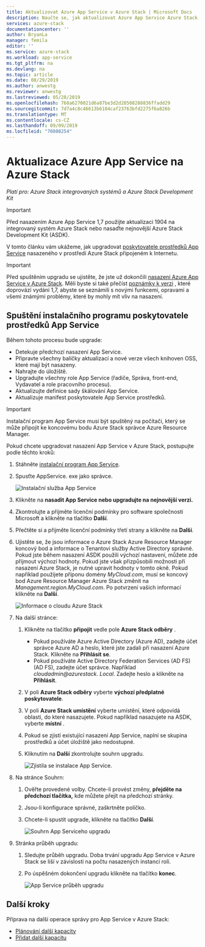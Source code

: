 ```yaml
---
title: Aktualizovat Azure App Service v Azure Stack | Microsoft Docs
description: Naučte se, jak aktualizovat Azure App Service Azure Stack.
services: azure-stack
documentationcenter: ''
author: BryanLa
manager: femila
editor: ''
ms.service: azure-stack
ms.workload: app-service
ms.tgt_pltfrm: na
ms.devlang: na
ms.topic: article
ms.date: 08/29/2019
ms.author: anwestg
ms.reviewer: anwestg
ms.lastreviewed: 05/28/2019
ms.openlocfilehash: 768a6270021d6a87be3d2d28508288836ffadd29
ms.sourcegitcommit: 7d7a4c8c46613b6104caf23763bfd2275f6a826b
ms.translationtype: MT
ms.contentlocale: cs-CZ
ms.lasthandoff: 09/09/2019
ms.locfileid: "70808254"
---
```

# <a name="update-azure-app-service-on-azure-stack"></a>Aktualizace Azure App Service na Azure Stack

*Platí pro: Azure Stack integrovaných systémů a Azure Stack Development Kit*

> [!IMPORTANT]
> Před nasazením Azure App Service 1,7 použijte aktualizaci 1904 na integrovaný systém Azure Stack nebo nasaďte nejnovější Azure Stack Development Kit (ASDK).

V tomto článku vám ukážeme, jak upgradovat [poskytovatele prostředků App Service](azure-stack-app-service-overview.md) nasazeného v prostředí Azure Stack připojeném k Internetu.

> [!IMPORTANT]
> Před spuštěním upgradu se ujistěte, že jste už dokončili [nasazení Azure App Service v Azure Stack](azure-stack-app-service-deploy.md). Měli byste si také přečíst [poznámky k verzi](azure-stack-app-service-release-notes-update-seven.md) , které doprovází vydání 1,7, abyste se seznámili s novými funkcemi, opravami a všemi známými problémy, které by mohly mít vliv na nasazení.

## <a name="run-the-app-service-resource-provider-installer"></a>Spuštění instalačního programu poskytovatele prostředků App Service

Během tohoto procesu bude upgrade:

* Detekuje předchozí nasazení App Service.
* Připravte všechny balíčky aktualizací a nové verze všech knihoven OSS, které mají být nasazeny.
* Nahrajte do úložiště.
* Upgradujte všechny role App Service (řadiče, Správa, front-end, Vydavatel a role pracovního procesu).
* Aktualizujte definice sady škálování App Service.
* Aktualizuje manifest poskytovatele App Service prostředků.

> [!IMPORTANT]
> Instalační program App Service musí být spuštěný na počítači, který se může připojit ke koncovému bodu Azure Stack správce Azure Resource Manager.

Pokud chcete upgradovat nasazení App Service v Azure Stack, postupujte podle těchto kroků:

1. Stáhněte [instalační program App Service](https://aka.ms/appsvcupdate7installer).

2. Spusťte AppService. exe jako správce.

    ![Instalační služba App Service][1]

3. Klikněte na **nasadit App Service nebo upgradujte na nejnovější verzi.**

4. Zkontrolujte a přijměte licenční podmínky pro software společnosti Microsoft a klikněte na tlačítko **Další**.

5. Přečtěte si a přijměte licenční podmínky třetí strany a klikněte na **Další**.

6. Ujistěte se, že jsou informace o Azure Stack Azure Resource Manager koncový bod a informace o Tenantovi služby Active Directory správné. Pokud jste během nasazení ASDK použili výchozí nastavení, můžete zde přijmout výchozí hodnoty. Pokud jste však přizpůsobili možnosti při nasazení Azure Stack, je nutné upravit hodnoty v tomto okně. Pokud například použijete příponu domény *MyCloud.com*, musí se koncový bod Azure Resource Manager Azure Stack změnit na *Management.region.MyCloud.com*. Po potvrzení vašich informací klikněte na **Další**.

    ![Informace o cloudu Azure Stack][2]

7. Na další stránce:

   1. Klikněte na tlačítko **připojit** vedle pole **Azure Stack odběry** .
        * Pokud používáte Azure Active Directory (Azure AD), zadejte účet správce Azure AD a heslo, které jste zadali při nasazení Azure Stack. Klikněte na **Přihlásit se**.
        * Pokud používáte Active Directory Federation Services (AD FS) (AD FS), zadejte účet správce. Například *cloudadmin\@azurestack. Local*. Zadejte heslo a klikněte na **Přihlásit**.
   2. V poli **Azure Stack odběry** vyberte **výchozí předplatné poskytovatele**.
   3. V poli **Azure Stack umístění** vyberte umístění, které odpovídá oblasti, do které nasazujete. Pokud například nasazujete na ASDK, vyberte **místní** .
   4. Pokud se zjistí existující nasazení App Service, naplní se skupina prostředků a účet úložiště jako nedostupné.
   5. Kliknutím na **Další** zkontrolujte souhrn upgradu.

      ![Zjistila se instalace App Service.][3]

8. Na stránce Souhrn:
   1. Ověřte provedené volby. Chcete-li provést změny, **přejděte na předchozí tlačítka,** kde můžete přejít na předchozí stránky.
   2. Jsou-li konfigurace správné, zaškrtněte políčko.
   3. Chcete-li spustit upgrade, klikněte na tlačítko **Další**.

       ![Souhrn App Serviceho upgradu][4]

9. Stránka průběh upgradu:
    1. Sledujte průběh upgradu. Doba trvání upgradu App Service v Azure Stack se liší v závislosti na počtu nasazených instancí rolí.
    2. Po úspěšném dokončení upgradu klikněte na tlačítko **konec**.

        ![App Service průběh upgradu][5]

<!--Image references-->
[1]: ./media/azure-stack-app-service-update/app-service-exe.png
[2]: ./media/azure-stack-app-service-update/app-service-azure-resource-manager-endpoints.png
[3]: ./media/azure-stack-app-service-update/app-service-installation-detected.png
[4]: ./media/azure-stack-app-service-update/app-service-upgrade-summary.png
[5]: ./media/azure-stack-app-service-update/app-service-upgrade-complete.png

## <a name="next-steps"></a>Další kroky

Příprava na další operace správy pro App Service v Azure Stack:

* [Plánování další kapacity](azure-stack-app-service-capacity-planning.md)
* [Přidat další kapacitu](azure-stack-app-service-add-worker-roles.md)
